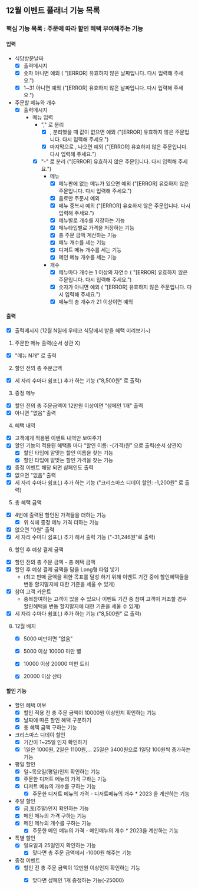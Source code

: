## 12월 이벤트 플래너 기능 목록
### 핵심 기능 목록 : 주문에 따라 할인 혜택 부여해주는 기능

#### 입력
- 식당방문날짜
  - [X] 출력메시지
  - [x] 숫자 아니면 예외 ( "[ERROR] 유효하지 않은 날짜입니다. 다시 입력해 주세요.")
  - [x] 1~31 아니면 예외 ("[ERROR] 유효하지 않은 날짜입니다. 다시 입력해 주세요.")
- 주문할 메뉴와 개수
  - [X] 출력메시지
    - 메뉴 입력
      - "," 로 분리
        - [X] , 분리했을 때 값이 없으면 예외 ("[ERROR] 유효하지 않은 주문입니다. 다시 입력해 주세요.")
        - [X] 마지막으로 , 나오면 예외 ("[ERROR] 유효하지 않은 주문입니다. 다시 입력해 주세요.")
      - [X] "-" 로 분리 ("[ERROR] 유효하지 않은 주문입니다. 다시 입력해 주세요.")
        - 메뉴
          - [X] 메뉴판에 없는 메뉴가 있으면 예외 ("[ERROR] 유효하지 않은 주문입니다. 다시 입력해 주세요.")
          - [X] 음료만 주문시 예외
          - [X] 메뉴 중복시 예외 ("[ERROR] 유효하지 않은 주문입니다. 다시 입력해 주세요.")
          - [X] 메뉴별로 개수를 저장하는 기능
          - [X] 메뉴타입별로 가격을 저장하는 기능 
          - [X] 총 주문 금액 계산하는 기능
          - [X] 메뉴 개수를 세는 기능
          - [X] 디저트 메뉴 개수를 세는 기능
          - [X] 메인 메뉴 개수를 세는 기능
        - 개수 
          - [X] 메뉴마다 개수는 1 이상의 자연수 ( "[ERROR] 유효하지 않은 주문입니다. 다시 입력해 주세요.")
          - [X] 숫자가 아니면 예외 ( "[ERROR] 유효하지 않은 주문입니다. 다시 입력해 주세요.")
          - [X] 메뉴의 총 개수가 21 이상이면 예외

#### 출력
- [X] 출력메시지 (12월 N일에 우테코 식당에서 받을 혜택 미리보기~)
1. 주문한 메뉴 출력(순서 상관 X)
  - [X] "메뉴 N개" 로 출력
2. 할인 전의 총 주문금액
  - [X] 세 자리 수마다 쉼표(,) 추가 하는 기능 ("8,500원" 로 출력)
3. 증정 메뉴
  - [X] 할인 전의 총 주문금액이 12만원 이상이면 "샴페인 1개" 출력
  - [X] 아니면 "없음" 출력
4. 혜택 내역
  - [X] 고객에게 적용된 이벤트 내역만 보여주기
  - [X] 할인 기능의 적용된 혜택들 마다 "할인 이름: -(가격)원" 으로 출력(순서 상관X)
    - [X] 할인 타입에 알맞는 할인 이름을 찾는 기능
    - [X] 할인 타입에 알맞는 할인 가격을 찾는 기능
  - [X] 증정 이벤트 해당 되면 샴페인도 출력
  - [X] 없으면 "없음" 출력
  - [X] 세 자리 수마다 쉼표(,) 추가 하는 기능 ("크리스마스 디데이 할인: -1,200원" 로 출력)
5. 총 혜택 금액
  - [X] 4번에 출력된 할인된 가격들을 더하는 기능 
    - [X] 위 식에 증정 메뉴 가격 더하는 기능
  - [X] 없으면 "0원" 출력
  - [X] 세 자리 수마다 쉼표(,) 추가 해서 출력 기능 ("-31,246원"로 출력)
6. 할인 후 예상 결제 금액
  - [X] 할인 전의 총 주문 금액 - 총 혜택 금액
  - [X] 할인 후 예상 결제 금액을 담을 Long형 타입 넣기
    - (최고 판매 금액을 위한 목표를 달성 하기 위해 이벤트 기간 중에 할인혜택들을 변동 할지말지에 대한 기준을 세울 수 있게)
  - [X] 참여 고객 카운트
    - 중복참여하는 고객이 있을 수 있으나 이벤트 기간 중 참여 고객이 저조할 경우 할인혜택을 변동 할지말지에 대한 기준을 세울 수 있게)
  - [X] 세 자리 수마다 쉼표(,) 추가 하는 기능 ("8,500원" 로 출력)
8. 12월 배지
   - [X] 5000 미만이면 "없음"
   - [X] 5000 이상 10000 미만 별
   - [X] 10000 이상 20000 미만 트리
   - [X] 20000 이상 산타


#### 할인 기능
- 할인 혜택 여부
  - [x] 할인 적용 전 총 주문 금액이 10000원 이상인지 확인하는 기능 
  - [X] 날짜에 따른 할인 혜택 구분하기 
  - [X] 총 혜택 금액 구하는 기능
- 크리스마스 디데이 할인
  - [X] 기간이 1~25일 인지 확인하기 
  - [X] 1일은 1000원, 2일은 1100원,... 25일은 3400원으로 1일당 100원씩 증가하는 기능
- 평일 할인
  - [X] 일~목요일(평일)인지 확인하는 기능
  - [X] 주문한 디저트 메뉴의 가격 구하는 기능
  - [X] 디저트 메뉴의 개수를 구하는 기능
    - [X] 주문한 디저트 메뉴의 가격 - 디저트메뉴의 개수 * 2023 을 계산하는 기능
- 주말 할인
  - [X] 금,토(주말)인지 확인하는 기능
  - [X] 메인 메뉴의 가격 구하는 기능
  - [X] 메인 메뉴의 개수를 구하는 기능
    - [X] 주문한 메인 메뉴의 가격 - 메인메뉴의 개수 * 2023을 계산하는 기능
- 특별 할인
  - [X] 일요일과 25일인지 확인하는 기능
    - [X] 맞다면 총 주문 금액에서 -1000원 해주는 기능
- 증정 이벤트
  - [X] 할인 전 총 주문 금액이 12만원 이상인지 확인하는 기능
    - [X] 맞다면 샴페인 1개 증정하는 기능(-25000)


